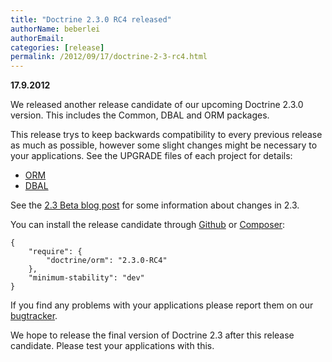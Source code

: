 ```yaml
---
title: "Doctrine 2.3.0 RC4 released"
authorName: beberlei
authorEmail:
categories: [release]
permalink: /2012/09/17/doctrine-2-3-rc4.html
---
```

**17.9.2012**

We released another release candidate of our upcoming Doctrine 2.3.0
version. This includes the Common, DBAL and ORM packages.

This release trys to keep backwards compatibility to every previous
release as much as possible, however some slight changes might be
necessary to your applications. See the UPGRADE files of each project
for details:

-   [ORM](https://github.com/doctrine/orm/blob/master/UPGRADE.md)
-   [DBAL](https://github.com/doctrine/dbal/blob/master/UPGRADE.md)

See the [2.3 Beta blog
post](https://www.doctrine-project.org/2012/07/16/doctrine-2-3-beta.html) for
some information about changes in 2.3.

You can install the release candidate through
[Github](https://github.com/doctrine/orm) or
[Composer](https://packagist.org):

    {
        "require": {
            "doctrine/orm": "2.3.0-RC4"
        },
        "minimum-stability": "dev"
    }

If you find any problems with your applications please report them on
our [bugtracker](https://www.doctrine-project.org/jira).

We hope to release the final version of Doctrine 2.3 after this release
candidate. Please test your applications with this.
